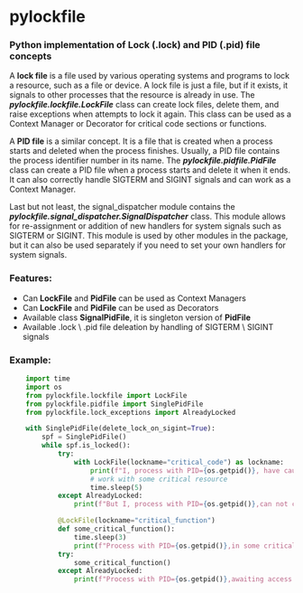 # pylockfile
### Python implementation of Lock (.lock) and PID (.pid) file concepts

A <b>lock file</b> is a file used by various operating systems and programs to lock a resource, such as a file or device. A lock file is just a file, but if it exists, it signals to other processes that the resource is already in use. The <b><i>pylockfile.lockfile.LockFile</i></b> class can create lock files, delete them, and raise exceptions when attempts to lock it again. This class can be used as a Context Manager or Decorator for critical code sections or functions.

A <b>PID file</b> is a similar concept. It is a file that is created when a process starts and deleted when the process finishes. Usually, a PID file contains the process identifier number in its name. The <b><i>pylockfile.pidfile.PidFile</i></b> class can create a PID file when a process starts and delete it when it ends. It can also correctly handle SIGTERM and SIGINT signals and can work as a Context Manager.

Last but not least, the signal_dispatcher module contains the <b><i>pylockfile.signal_dispatcher.SignalDispatcher</i></b> class. This module allows for re-assignment or addition of new handlers for system signals such as SIGTERM or SIGINT. This module is used by other modules in the package, but it can also be used separately if you need to set your own handlers for system signals.

### Features:

* Can <b>LockFile</b> and <b>PidFile</b> can be used as Context Managers 
* Can <b>LockFile</b> and <b>PidFile</b> can be used as Decorators
* Available class <b>SignalPidFile</b>, it is singleton version of <b>PidFile</b>
* Available .lock \\ .pid file deleation by handling of SIGTERM \ SIGINT signals

### Example:

```python
    import time
    import os
    from pylockfile.lockfile import LockFile
    from pylockfile.pidfile import SinglePidFile
    from pylockfile.lock_exceptions import AlreadyLocked

    with SinglePidFile(delete_lock_on_sigint=True):
        spf = SinglePidFile()
        while spf.is_locked():
            try:
                with LockFile(lockname="critical_code") as lockname:
                    print(f"I, process with PID={os.getpid()}, have caught this very critical resource")
                    # work with some critical resource
                    time.sleep(5)
            except AlreadyLocked:
                print(f"But I, process with PID={os.getpid()},can not caught this very critical resource")

            @LockFile(lockname="critical_function")
            def some_critical_function():
                time.sleep(3)
                print(f"Process with PID={os.getpid()},in some critical function")
            try:
                some_critical_function()
            except AlreadyLocked:
                print(f"Process with PID={os.getpid()},awaiting access to some critical function")
```
